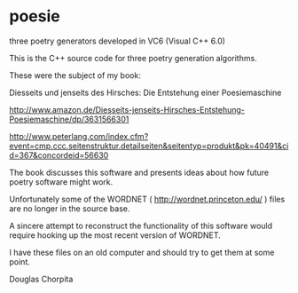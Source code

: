 # poesie
three poetry generators developed in VC6 (Visual C++ 6.0) 

This is the C++ source code for three poetry generation algorithms.

These were the subject of my book:

Diesseits und jenseits des Hirsches: Die Entstehung einer Poesiemaschine

http://www.amazon.de/Diesseits-jenseits-Hirsches-Entstehung-Poesiemaschine/dp/3631566301

http://www.peterlang.com/index.cfm?event=cmp.ccc.seitenstruktur.detailseiten&seitentyp=produkt&pk=40491&cid=367&concordeid=56630

The book discusses this software and presents ideas about how future poetry software might work.

Unfortunately some of the WORDNET ( http://wordnet.princeton.edu/ ) files are no longer in the source base. 

A sincere attempt to reconstruct the functionality of this software would require hooking up the most recent version of WORDNET.

I have these files on an old computer and should try to get them at some point.

Douglas Chorpita



